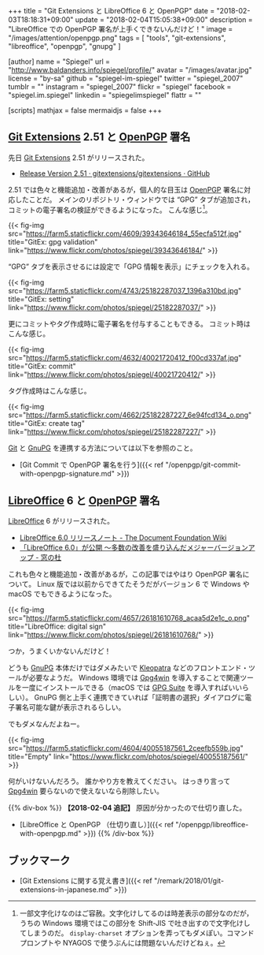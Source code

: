 +++
title = "Git Extensions と LibreOffice 6 と OpenPGP"
date =  "2018-02-03T18:18:31+09:00"
update =  "2018-02-04T15:05:38+09:00"
description = "LibreOffice での OpenPGP 署名が上手くできないんだけど！"
image = "/images/attention/openpgp.png"
tags        = [ "tools", "git-extensions", "libreoffice", "openpgp", "gnupg" ]

[author]
  name      = "Spiegel"
  url       = "http://www.baldanders.info/spiegel/profile/"
  avatar    = "/images/avatar.jpg"
  license   = "by-sa"
  github    = "spiegel-im-spiegel"
  twitter   = "spiegel_2007"
  tumblr    = ""
  instagram = "spiegel_2007"
  flickr    = "spiegel"
  facebook  = "spiegel.im.spiegel"
  linkedin  = "spiegelimspiegel"
  flattr    = ""

[scripts]
  mathjax = false
  mermaidjs = false
+++

## [Git Extensions] 2.51 と [OpenPGP] 署名

先日 [Git Extensions] 2.51 がリリースされた。

- [Release Version 2.51 · gitextensions/gitextensions · GitHub](https://github.com/gitextensions/gitextensions/releases/tag/v2.51)

2.51 では色々と機能追加・改善があるが，個人的な目玉は [OpenPGP] 署名に対応したことだ。
メインのリポジトリ・ウィンドウでは “GPG” タブが追加され，コミットの電子署名の検証ができるようになった。
こんな感じ[^v1]。

[^v1]: 一部文字化けなのはご容赦。文字化けしてるのは時差表示の部分なのだが，うちの Windows 環境ではこの部分を Shift-JIS で吐き出すので文字化けしてしまうのだ。 `display-charset` オプションを弄ってもダメぽい。コマンドプロンプトや NYAGOS で使うぶんには問題ないんだけどねぇ。

{{< fig-img src="https://farm5.staticflickr.com/4609/39343646184_55ecfa512f.jpg" title="GitEx: gpg validation" link="https://www.flickr.com/photos/spiegel/39343646184/" >}}

“GPG” タブを表示させるには設定で「GPG 情報を表示」にチェックを入れる。

{{< fig-img src="https://farm5.staticflickr.com/4743/25182287037_1396a310bd.jpg" title="GitEx: setting" link="https://www.flickr.com/photos/spiegel/25182287037/" >}}

更にコミットやタグ作成時に電子署名を付与することもできる。
コミット時はこんな感じ。

{{< fig-img src="https://farm5.staticflickr.com/4632/40021720412_f00cd337af.jpg" title="GitEx: commit" link="https://www.flickr.com/photos/spiegel/40021720412/" >}}

タグ作成時はこんな感じ。

{{< fig-img src="https://farm5.staticflickr.com/4662/25182287227_6e94fcd134_o.png" title="GitEx: create tag" link="https://www.flickr.com/photos/spiegel/25182287227/" >}}

[Git] と [GnuPG] を連携する方法については以下を参照のこと。

- [Git Commit で OpenPGP 署名を行う]({{< ref "/openpgp/git-commit-with-openpgp-signature.md" >}})

## [LibreOffice] 6 と [OpenPGP] 署名

[LibreOffice] 6 がリリースされた。

- [LibreOffice 6.0 リリースノート - The Document Foundation Wiki](https://wiki.documentfoundation.org/ReleaseNotes/6.0/ja)
- [「LibreOffice 6.0」が公開 ～多数の改善を盛り込んだメジャーバージョンアップ - 窓の杜](https://forest.watch.impress.co.jp/docs/news/1104230.html)

これも色々と機能追加・改善があるが，この記事ではやはり OpenPGP 署名について。
Linux 版では以前からできてたそうだがバージョン 6 で Windows や macOS でもできるようになった。

{{< fig-img src="https://farm5.staticflickr.com/4657/26181610768_acaa5d2e1c_o.png" title="LibreOffice: digital sign" link="https://www.flickr.com/photos/spiegel/26181610768/" >}}

つか，うまくいかないんだけど！

どうも [GnuPG] 本体だけではダメみたいで [Kleopatra] などのフロントエンド・ツールが必要なようだ。
Windows 環境では [Gpg4win] を導入することで関連ツールを一度にインストールできる（macOS では [GPG Suite](https://gpgtools.org/) を導入すればいいらしい）。
GnuPG 側と上手く連携できていれば「証明書の選択」ダイアログに電子署名可能な鍵が表示されるらしい。

でもダメなんだよねー。

{{< fig-img src="https://farm5.staticflickr.com/4604/40055187561_2ceefb559b.jpg" title="Empty" link="https://www.flickr.com/photos/spiegel/40055187561/" >}}

何がいけないんだろう。
誰かやり方を教えてください。
はっきり言って [Gpg4win] 要らないので使えないなら削除したい。

{{% div-box %}}
**【2018-02-04 追記】** 原因が分かったので仕切り直した。

- [LibreOffice と OpenPGP （仕切り直し）]({{< ref "/openpgp/libreoffice-with-openpgp.md" >}})
{{% /div-box %}}

## ブックマーク

- [Git Extensions に関する覚え書き]({{< ref "/remark/2018/01/git-extensions-in-japanese.md" >}})

[Git Extensions]: http://gitextensions.github.io/ "Git Extensions | Git Extensions is a graphical user interface for Git that allows you to control Git without using the commandline"
[OpenPGP]: http://openpgp.org/
[GnuPG]: https://gnupg.org/ "The GNU Privacy Guard"
[Git]: https://git-scm.com/ "Git"
[LibreOffice]: https://www.libreoffice.org/ "LibreOffice - Free Office Suite - Fun Project - Fantastic People"
[Kleopatra]: https://www.kde.org/applications/utilities/kleopatra/ "KDE - Kleopatra - Certificate Manager and Unified Crypto GUI"
[Gpg4win]: https://www.gpg4win.org/ "Gpg4win - Secure email and file encryption with GnuPG for Windows"
